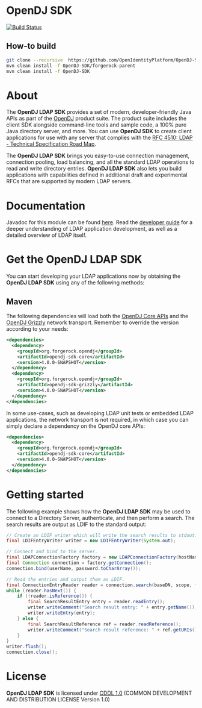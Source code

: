 <!--
  The contents of this file are subject to the terms of the Common Development and
  Distribution License (the License). You may not use this file except in compliance with the
  License.

  You can obtain a copy of the License at legal/CDDLv1.0.txt. See the License for the
  specific language governing permission and limitations under the License.

  When distributing Covered Software, include this CDDL Header Notice in each file and include
  the License file at legal/CDDLv1.0.txt. If applicable, add the following below the CDDL
  Header, with the fields enclosed by brackets [] replaced by your own identifying
  information: "Portions copyright [year] [name of copyright owner]".

  Copyright 2016 ForgeRock AS.
  Portions copyright 2017 3A Systems, LLC
  -->

OpenDJ SDK
==========
[![Build Status](https://travis-ci.org/OpenIdentityPlatform/OpenDJ-SDK.svg)](https://travis-ci.org/OpenIdentityPlatform/OpenDJ-SDK)

## How-to build

```bash
git clone --recursive  https://github.com/OpenIdentityPlatform/OpenDJ-SDK.git
mvn clean install -f OpenDJ-SDK/forgerock-parent
mvn clean install -f OpenDJ-SDK
```

About
==========

The **OpenDJ LDAP SDK** provides a set of modern, developer-friendly Java APIs as part of the
[OpenDJ](https://github.com/OpenIdentityPlatform/OpenDJ) product suite. 
The product suite includes the client SDK alongside command-line tools and
sample code, a 100% pure Java directory server, and more. You can use **OpenDJ SDK** to create client applications
for use with any server that complies with the
[RFC 4510: LDAP - Technical Specification Road Map](http://tools.ietf.org/html/rfc4510).

The **OpenDJ LDAP SDK** brings you easy-to-use connection management, connection pooling, load balancing, and all the
standard LDAP operations to read and write directory entries. **OpenDJ LDAP SDK** also lets you build applications with
capabilities defined in additional draft and experimental RFCs that are supported by modern LDAP servers.

Documentation
=============

Javadoc for this module can be found [here](http://opendj.forgerock.org/opendj-core/apidocs/index.html). Read the
[developer guide](http://opendj.forgerock.org/doc/dev-guide/index.html) for a deeper understanding of LDAP application
development, as well as a detailed overview of LDAP itself.

Get the OpenDJ LDAP SDK
=======================

You can start developing your LDAP applications now by obtaining the **OpenDJ LDAP SDK** using any of the following
methods:

Maven
-----

The following dependencies will load both the [OpenDJ Core APIs](opendj-core) and the [OpenDJ Grizzly](opendj-grizzly)
network transport. Remember to override the version according to your needs:

```xml
<dependencies>
  <dependency>
    <groupId>org.forgerock.opendj</groupId>
    <artifactId>opendj-sdk-core</artifactId>
    <version>4.0.0-SNAPSHOT</version>
  </dependency>
  <dependency>
    <groupId>org.forgerock.opendj</groupId>
    <artifactId>opendj-sdk-grizzly</artifactId>
    <version>4.0.0-SNAPSHOT</version>
  </dependency>
</dependencies>
```

In some use-cases, such as developing LDAP unit tests or embedded LDAP applications, the network transport is not
required, in which case you can simply declare a dependency on the OpenDJ core APIs:

```xml
<dependencies>
  <dependency>
    <groupId>org.forgerock.opendj</groupId>
    <artifactId>opendj-sdk-core</artifactId>
    <version>4.0.0-SNAPSHOT</version>
  </dependency>
</dependencies>
```


Getting started
===============

The following example shows how the **OpenDJ LDAP SDK** may be used to connect to a Directory Server, authenticate, and
then perform a search. The search results are output as LDIF to the standard output:

```java
// Create an LDIF writer which will write the search results to stdout.
final LDIFEntryWriter writer = new LDIFEntryWriter(System.out);

// Connect and bind to the server.
final LDAPConnectionFactory factory = new LDAPConnectionFactory(hostName, port);
final Connection connection = factory.getConnection();
connection.bind(userName, password.toCharArray());

// Read the entries and output them as LDIF.
final ConnectionEntryReader reader = connection.search(baseDN, scope, filter, attributes);
while (reader.hasNext()) {
    if (!reader.isReference()) {
        final SearchResultEntry entry = reader.readEntry();
        writer.writeComment("Search result entry: " + entry.getName());
        writer.writeEntry(entry);
    } else {
        final SearchResultReference ref = reader.readReference();
        writer.writeComment("Search result reference: " + ref.getURIs());
    }
}
writer.flush();
connection.close();
```

License
=======

**OpenDJ LDAP SDK** is licensed under [CDDL 1.0](legal-notices/CDDLv1_0.txt) (COMMON DEVELOPMENT AND DISTRIBUTION
LICENSE Version 1.0)
